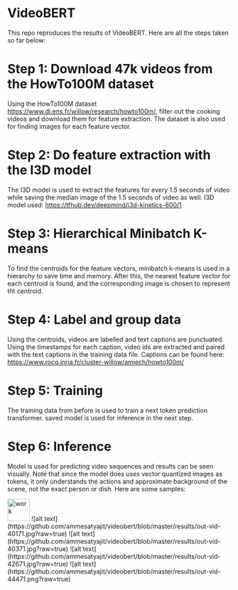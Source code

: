 # VideoBERT
This repo reproduces the results of VideoBERT. Here are all the steps taken so far below:

# Step 1: Download 47k videos from the HowTo100M dataset
Using the HowTo100M dataset https://www.di.ens.fr/willow/research/howto100m/, filter out the cooking videos and download them for feature extraction. The dataset is also used for finding images for each feature vector.

# Step 2: Do feature extraction with the I3D model
The I3D model is used to extract the features for every 1.5 seconds of video while saving the median image of the 1.5 seconds of video as well. I3D model used: https://tfhub.dev/deepmind/i3d-kinetics-600/1

# Step 3: Hierarchical Minibatch K-means
To find the centroids for the feature vectors, minibatch k-means is used in a hierarchy to save time and memory. After this, the nearest feature vector for each centroid is found, and the corresponding image is chosen to represent tht centroid.

# Step 4: Label and group data
Using the centroids, videos are labelled and text captions are punctuated. Using the timestamps for each caption, video ids are extracted and paired with the text captions in the training data file. Captions can be found here: https://www.rocq.inria.fr/cluster-willow/amiech/howto100m/

# Step 5: Training
The training data from before is used to train a next token prediction transformer. saved model is used for inference in the next step.

# Step 6: Inference
Model is used for predicting video sequences and results can be seen visually. Note that since the model does uses vector quantized images as tokens, it only understands the actions and approximate background of the scene, not the exact person or dish. Here are some samples:

<img src="https://github.com/ammesatyajit/videobert/blob/master/results/out-vid-40071.jpg" alt="work" width="50"/>
![alt text](https://github.com/ammesatyajit/videobert/blob/master/results/out-vid-40171.jpg?raw=true)
![alt text](https://github.com/ammesatyajit/videobert/blob/master/results/out-vid-40371.jpg?raw=true)
![alt text](https://github.com/ammesatyajit/videobert/blob/master/results/out-vid-42671.jpg?raw=true)
![alt text](https://github.com/ammesatyajit/videobert/blob/master/results/out-vid-44471.png?raw=true)
